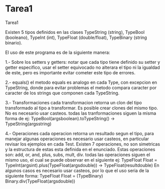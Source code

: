 # Tarea1
Tarea1

Existen 5 tipos definidos en las clases TypeString (string), TypeBool (booleano), TypeInt (int), TypeFloat (double/float), TypeBinary (string binario).

El uso de este programa es de la siguiente manera:

1.- Sobre los setters y getters:
  notar que cada tipo tiene definido su setter y getter especifico, usar el setter equivocado no alterara el tipo ni la igualdad de este, pero es importante evitar
  cometer este tipo de errores.
  
2.- equals()
  el metodo equals es analogo en cada Type, con excepcion en TypeString, donde para evitar problemas el metodo compara caracter por caracter de los strings que
  componen cada TypeString.
 

3.- Transformaciones
  cada transformacion retorna un clon del tipo transformado al tipo a transformar. Es posible crear clones del mismo tipo. No es necesario usar casteos.
  todas las tranformaciones siguen la misma forma de ej:
  TypeBool(argsboolean).toTypeString() -> TypeString(argsstring)
  
4.- Operaciones
  cada operacion retorna un resultado segun el tipo, para manejar algunas operaciones es necesario usar casteos, en particular revisar los ejemplos en cada Test.
  Existen 7 operaciones, no son simetricas y la estructura de estas esta definida en el enunciado. Estas operaciones son: add, or, and, plus, subs, mult, div.
  todas las operaciones siguen el mismo uso, el cual se puede observar en el siguiente ej:
  TypeFloat Float = TypeInt(argsint).plus(TypeFloat(argsdouble)) -> TypeFloat(resultdouble)
  En algunos casos es necesario usar casteos, por lo que el uso seria de la siguiente forma:
  TypeFloat Float = (TypeBinary) Binary.div(TypeFloat(argsdouble))
  
